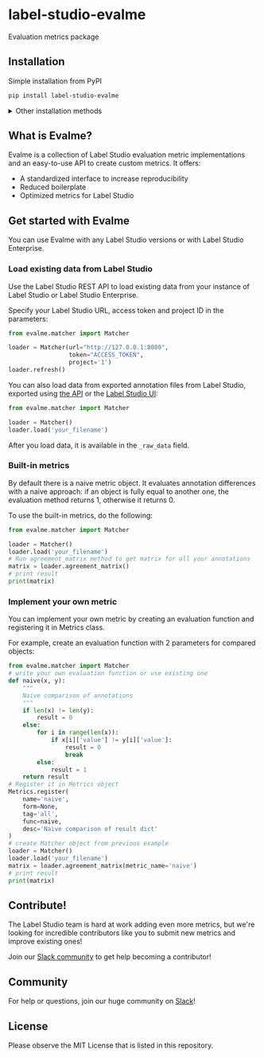 # label-studio-evalme
Evaluation metrics package

## Installation

Simple installation from PyPI
```bash
pip install label-studio-evalme
```

<details>
  <summary>Other installation methods</summary>
  
	Pip from source
	```bash
	# with git
	pip install git+https://github.com/heartexlabs/label-studio-evalme.git@master
	```

</details>

## What is Evalme?
Evalme is a collection of Label Studio evaluation metric implementations and an easy-to-use API to create custom metrics. It offers:

* A standardized interface to increase reproducibility
* Reduced boilerplate
* Optimized metrics for Label Studio

## Get started with Evalme
You can use Evalme with any Label Studio versions or with Label Studio Enterprise.

### Load existing data from Label Studio

Use the Label Studio REST API to load existing data from your instance of Label Studio or Label Studio Enterprise.

Specify your Label Studio URL, access token and project ID in the parameters:
``` python
from evalme.matcher import Matcher

loader = Matcher(url="http://127.0.0.1:8000",
                 token="ACCESS_TOKEN",
                 project='1')
loader.refresh()
```

You can also load data from exported annotation files from Label Studio, exported using [the API](https://labelstud.io/guide/api.html#Export-annotations) or the [Label Studio UI](https://labelstud.io/guide/export.html):
``` python
from evalme.matcher import Matcher

loader = Matcher()
loader.load('your_filename')
```

After you load data, it is available in the `_raw_data` field. 

### Built-in metrics

By default there is a naive metric object. It evaluates annotation differences with a naive approach:
if an object is fully equal to another one, the evaluation method returns 1,
otherwise it returns 0.

To use the built-in metrics, do the following:

``` python
from evalme.matcher import Matcher

loader = Matcher()
loader.load('your_filename')
# Run agreement_matrix method to get matrix for all your annotations
matrix = loader.agreement_matrix()
# print result
print(matrix)
```

### Implement your own metric

You can implement your own metric by creating an evaluation function and registering it in Metrics class. 

For example, create an evaluation function with 2 parameters for compared objects:

```python
from evalme.matcher import Matcher
# write your own evaluation function or use existing one
def naive(x, y):
	"""
    Naive comparison of annotations
    """
    if len(x) != len(y):
        result = 0
    else:
        for i in range(len(x)):
            if x[i]['value'] != y[i]['value']:
                result = 0
                break
        else:
            result = 1
    return result
# Register it in Metrics object
Metrics.register(
    name='naive',
    form=None,
    tag='all',
    func=naive,
    desc='Naive comparison of result dict'
)
# create Matcher object from previous example
loader = Matcher()
loader.load('your_filename')
matrix = loader.agreement_matrix(metric_name='naive')
# print result
print(matrix)
```

## Contribute!
The Label Studio team is hard at work adding even more metrics, but we're looking for incredible contributors like you to submit new metrics and improve existing ones!

Join our [Slack community](https://slack.labelstudio.heartex.com) to get help becoming a contributor!

## Community
For help or questions, join our huge community on [Slack](https://slack.labelstudio.heartex.com)!

## License
Please observe the MIT License that is listed in this repository. 
